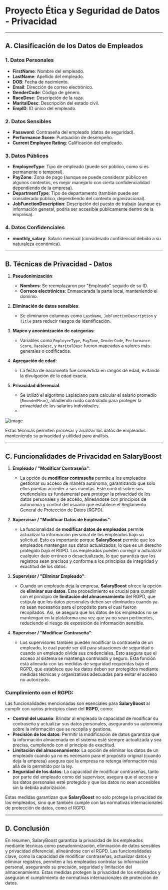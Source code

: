 # Proyecto Ética y Seguridad de Datos - Privacidad

---

## A. Clasificación de los Datos de Empleados

### 1. Datos Personales
- **FirstName**: Nombre del empleado.
- **LastName**: Apellido del empleado.
- **DOB**: Fecha de nacimiento.
- **Email**: Dirección de correo electrónico.
- **GenderCode**: Código de género.
- **RaceDesc**: Descripción de la raza.
- **MaritalDesc**: Descripción del estado civil.
- **EmpID**: ID único del empleado.

### 2. Datos Sensibles
- **Password**: Contraseña del empleado (datos de seguridad).
- **Performance Score**: Puntuación de desempeño.
- **Current Employee Rating**: Calificación del empleado.

### 3. Datos Públicos
- **EmployeeType**: Tipo de empleado (puede ser público, como si es permanente o temporal).
- **PayZone**: Zona de pago (aunque se puede considerar público en algunos contextos, es mejor manejarlo con cierta confidencialidad dependiendo de la empresa).
- **DepartmentType**: Tipo de departamento (también puede ser considerado público, dependiendo del contexto organizacional).
- **JobFunctionDescription**: Descripción del puesto de trabajo (aunque es información general, podría ser accesible públicamente dentro de la empresa).

### 4. Datos Confidenciales 
- **monthly_salary**: Salario mensual (considerado confidencial debido a su naturaleza económica).

---

## B. Técnicas de Privacidad - Datos

1. **Pseudonimización**:
   - **Nombres**: Se reemplazaron por "Empleado" seguido de su ID.
   - **Correos electrónicos**: Enmascarada la parte local, manteniendo el dominio.

2. **Eliminación de datos sensibles**:
   - Se eliminaron columnas como `LastName`, `JobFunctionDescription` y `Title` para reducir riesgos de identificación.

3. **Mapeo y anonimización de categorías**:
   - Variables como `EmployeeType`, `PayZone`, `GenderCode`, `Performance Score`, `RaceDesc`, y `MaritalDesc` fueron mapeadas a valores más generales o codificados.

4. **Agregación de edad**:
   - La fecha de nacimiento fue convertida en rangos de edad, evitando la divulgación de la edad exacta.

5. **Privacidad diferencial**:
   - Se utilizó el algoritmo Laplaciano para calcular el salario promedio (`BoundedMean`), añadiendo ruido controlado para proteger la privacidad de los salarios individuales.
   - 
![image](https://github.com/user-attachments/assets/d47d1846-0d75-46e0-af3d-90618425e111)

Estas técnicas permiten procesar y analizar los datos de empleados manteniendo su privacidad y utilidad para análisis.

---

## C. Funcionalidades de Privacidad en SalaryBoost

1. **Empleado / "Modificar Contraseña"**:
   - La opción de **modificar contraseña** permite a los empleados gestionar su acceso de manera autónoma, garantizando que solo ellos puedan acceder a sus cuentas. Este control sobre sus credenciales es fundamental para proteger la privacidad de los datos personales y de acceso, alineándose con principios de autonomía y control del usuario que establece el Reglamento General de Protección de Datos (RGPD).
   
2. **Supervisor / "Modificar Datos de Empleados"**:
   - La funcionalidad de **modificar datos de empleados** permite actualizar la información personal de los empleados bajo su solicitud. Esto es importante porque **SalaryBoost** permite que los empleados mantengan sus datos actualizados, lo que es un derecho protegido bajo el RGPD. Los empleados pueden corregir o actualizar cualquier dato erróneo o desactualizado, lo que garantiza que los registros sean precisos y conforme a los principios de integridad y exactitud de los datos.

3. **Supervisor / "Eliminar Empleado"**:
   - Cuando un empleado deja la empresa, **SalaryBoost** ofrece la opción de **eliminar sus datos**. Este procedimiento es crucial para cumplir con el principio de **limitación del almacenamiento** del RGPD, que estipula que los datos personales deben ser eliminados cuando ya no sean necesarios para el propósito para el cual fueron recopilados. Así, se asegura que los datos de los empleados no se mantengan en la plataforma una vez que ya no sean pertinentes, reduciendo el riesgo de exposición de información sensible.

4. **Supervisor / "Modificar Contraseña"**:
   - Los supervisores también pueden modificar la contraseña de un empleado, lo cual puede ser útil para situaciones de seguridad o cuando un empleado olvida sus credenciales. Esto asegura que el acceso al sistema se mantenga controlado y seguro. Esta función está alineada con las medidas de seguridad requeridas bajo el RGPD, que establece que los datos deben ser protegidos mediante medidas técnicas y organizativas adecuadas para evitar el acceso no autorizado.

### Cumplimiento con el RGPD:
Las funcionalidades mencionadas son esenciales para **SalaryBoost** al cumplir con varios principios clave del **RGPD**, como:
- **Control del usuario**: Brindar al empleado la capacidad de modificar su contraseña y actualizar sus datos personales, asegurando su autonomía sobre la información que se recopila y gestiona.
- **Precisión de los datos**: Permitir la modificación de datos garantiza que la información almacenada en el sistema esté siempre actualizada y sea precisa, cumpliendo con el principio de exactitud.
- **Limitación del almacenamiento**: La opción de eliminar los datos de un empleado cuando ya no es necesario para el propósito original (cuando deja la empresa) asegura que la empresa no retenga información más allá de lo permitido por la ley.
- **Seguridad de los datos**: La capacidad de modificar contraseñas, tanto por parte del empleado como del supervisor, asegura que el acceso a los datos personales esté protegido y que los datos no sean accesibles sin la debida autorización.

Estas medidas garantizan que **SalaryBoost** no solo protege la privacidad de los empleados, sino que también cumple con las normativas internacionales de protección de datos, como el RGPD.

---

## D. Conclusión 
En resumen, SalaryBoost garantiza la privacidad de los empleados mediante técnicas como pseudonimización, eliminación de datos sensibles y privacidad diferencial, alineándose con el RGPD. Las funcionalidades clave, como la capacidad de modificar contraseñas, actualizar datos y eliminar registros, permiten a los empleados controlar su información personal, asegurando su precisión, seguridad y limitación del almacenamiento. Estas medidas protegen la privacidad de los empleados y aseguran el cumplimiento de normativas internacionales de protección de datos.
